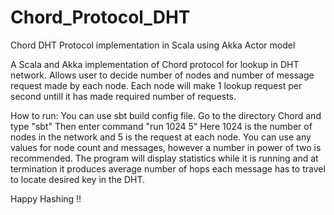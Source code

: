 # Chord_Protocol_DHT
Chord DHT Protocol implementation in Scala using Akka Actor model

A Scala and Akka implementation of Chord protocol for lookup in DHT network. 
Allows user to decide number of nodes and number of message request made by each node.
Each node will make 1 lookup request per second untill it has made required number of requests.

How to run:
You can use sbt build config file.
Go to the directory Chord and type "sbt"
Then enter command "run 1024 5"
Here 1024 is the number of nodes in the network and 5 is the request at each node.
You can use any values for node count and messages, however a number in power of two is recommended.
The program will display statistics while it is running and at termination it produces average number of hops each message has to travel to locate desired key in the DHT.

Happy Hashing !!
